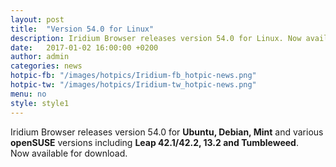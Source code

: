 ```yaml
---
layout: post
title:  "Version 54.0 for Linux"
description: Iridium Browser releases version 54.0 for Linux. Now available for download.
date:   2017-01-02 16:00:00 +0200
author:	admin
categories: news
hotpic-fb: "/images/hotpics/Iridium-fb_hotpic-news.png"
hotpic-tw: "/images/hotpics/Iridium-tw_hotpic-news.png"
menu: no
style: style1
---
```


Iridium Browser releases version 54.0 for **Ubuntu, Debian, Mint** and various **openSUSE** versions including **Leap 42.1/42.2, 13.2 and Tumbleweed**.    
Now available for download.   

<a id="download-parser2" class="button download" title="download Iridium Browser"></a>